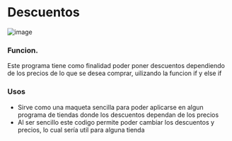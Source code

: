 <h1>Descuentos</h1>

![image](https://github.com/XxIvanstromxX/C/assets/157620225/73e49a1e-b494-463f-a8b1-5578ab86f503)

### Funcion.
  Este programa tiene como finalidad poder poner descuentos dependiendo de los precios de lo que se desea comprar, uilizando la funcion if y else if

### Usos
<ul>
  <li>Sirve como una maqueta sencilla para poder aplicarse en algun programa de tiendas donde los descuentos dependan de los precios</li>
  <li>Al ser sencillo este codigo permite poder cambiar los descuentos y precios, lo cual sería util para alguna tienda</li>
</ul>
